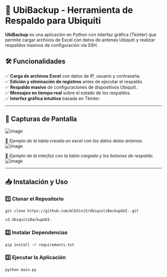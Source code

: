 # 🚀 UbiBackup - Herramienta de Respaldo para Ubiquiti

**UbiBackup** es una aplicación en Python con interfaz gráfica (Tkinter) que permite cargar archivos de Excel con datos de antenas Ubiquiti y realizar respaldos masivos de configuración vía SSH.  

## 🛠️ Funcionalidades

✅ **Carga de archivos Excel** con datos de IP, usuario y contraseña.  
✅ **Edición y eliminación de registros** antes de ejecutar el respaldo.  
✅ **Respaldo masivo** de configuraciones de dispositivos Ubiquiti.  
✅ **Mensajes en tiempo real** sobre el estado de los respaldos.  
✅ **Interfaz gráfica intuitiva** basada en Tkinter.  

---

## 📸 Capturas de Pantalla  
![image](https://github.com/user-attachments/assets/498a7cf5-3793-48c1-b30c-ada6cfb229f5)


📌 *Ejemplo de la tabla creada en excel con los datos delas antenas.*  
![image](https://github.com/user-attachments/assets/0b3e6a0f-ad69-4a0f-a6ed-9e46321d6ad0)

📌 *Ejemplo de la interfaz con la tabla cargada y los botones de respaldo.*  
![image](https://github.com/user-attachments/assets/7cd092ab-100c-4dbf-94ed-3c59fc65c241)

---

## 📥 Instalación y Uso  

### 1️⃣ Clonar el Repositorio  
~~~
git clone https://github.com/Alb3in15/UbiquitiBackupGUI-.git
~~~
~~~
cd UbiquitiBackupGUI-
~~~

### 2️⃣ Instalar Dependencias
~~~
pip install -r requirements.txt
~~~
### 3️⃣ Ejecutar la Aplicación
~~~
python main.py
~~~
